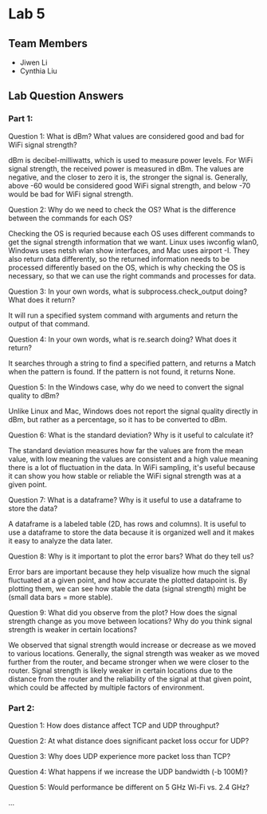 # Lab 5

## Team Members
- Jiwen Li
- Cynthia Liu

## Lab Question Answers

### Part 1:
Question 1: What is dBm? What values are considered good and bad for WiFi signal strength?

dBm is decibel-milliwatts, which is used to measure power levels. For WiFi signal strength, the received power is measured in dBm. The values are negative, and the closer to zero it is, the stronger the signal is. Generally, above -60 would be considered good WiFi signal strength, and below -70 would be bad for WiFi signal strength.

Question 2: Why do we need to check the OS? What is the difference between the commands for each OS?

Checking the OS is requried because each OS uses different commands to get the signal strength information that we want. Linux uses iwconfig wlan0, Windows uses netsh wlan show interfaces, and Mac uses airport -I. They also return data differently, so the returned information needs to be processed differently based on the OS, which is why checking the OS is necessary, so that we can use the right commands and processes for data.

Question 3: In your own words, what is subprocess.check_output doing? What does it return?

It will run a specified system command with arguments and return the output of that command.

Question 4: In your own words, what is re.search doing? What does it return?

It searches through a string to find a specified pattern, and returns a Match when the pattern is found. If the pattern is not found, it returns None.

Question 5: In the Windows case, why do we need to convert the signal quality to dBm?

Unlike Linux and Mac, Windows does not report the signal quality directly in dBm, but rather as a percentage, so it has to be converted to dBm.

Question 6: What is the standard deviation? Why is it useful to calculate it?

The standard deviation measures how far the values are from the mean value, with low meaning the values are consistent and a high value meaning there is a lot of fluctuation in the data. In WiFi sampling, it's useful because it can show you how stable or reliable the WiFi signal strength was at a given point.

Question 7: What is a dataframe? Why is it useful to use a dataframe to store the data?

A dataframe is a labeled table (2D, has rows and columns). It is useful to use a dataframe to store the data because it is organized well and it makes it easy to analyze the data later.

Question 8: Why is it important to plot the error bars? What do they tell us?

Error bars are important because they help visualize how much the signal fluctuated at a given point, and how accurate the plotted datapoint is. By plotting them, we can see how stable the data (signal strength) might be (small data bars = more stable).

Question 9: What did you observe from the plot? How does the signal strength change as you move between locations? Why do you think signal strength is weaker in certain locations?

We observed that signal strength would increase or decrease as we moved to various locations. Generally, the signal strength was weaker as we moved further from the router, and became stronger when we were closer to the router. Signal strength is likely weaker in certain locations due to the distance from the router and the reliability of the signal at that given point, which could be affected by multiple factors of environment.

### Part 2:
Question 1: How does distance affect TCP and UDP throughput?

Question 2: At what distance does significant packet loss occur for UDP?

Question 3: Why does UDP experience more packet loss than TCP?

Question 4: What happens if we increase the UDP bandwidth (-b 100M)?

Question 5: Would performance be different on 5 GHz Wi-Fi vs. 2.4 GHz?

...
